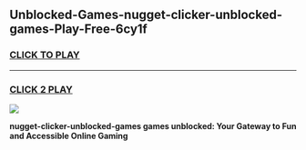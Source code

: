 
## Unblocked-Games-nugget-clicker-unblocked-games-Play-Free-6cy1f
<h3>
<a href="https://premium76.site?title=nugget-clicker-unblocked-games&ref=21A">CLICK TO PLAY</a></h3>
<hr>

<h3>
<a href="https://premium76.site?title=nugget-clicker-unblocked-games&ref=21A">CLICK 2 PLAY</a>
  
</h3>

<a href="https://premium76.site?title=nugget-clicker-unblocked-games&ref=21A"><img src="https://clearcache.store/games.png"></a>


**nugget-clicker-unblocked-games games unblocked: Your Gateway to Fun and Accessible Online Gaming**
